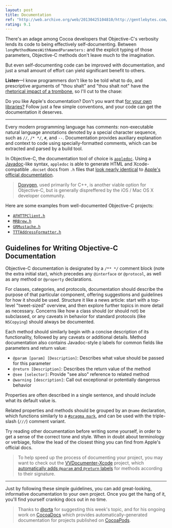 ```yaml
---
layout: post
title: Documentation
ref: "http://web.archive.org/web/20130425104810/http://gentlebytes.com/appledoc-docs-comments/"
rating: 9.1
---
```


There's an adage among Cocoa developers that Objective-C's verbosity lends its code to being effectively self-documenting. Between `longMethodNamesWithNamedParameters:` and the explicit typing of those parameters, Objective-C methods don't leave much to the imagination.

But even self-documenting code can be improved with documentation, and just a small amount of effort can yield significant benefit to others.

**Listen**—I know programmers don't like to be told what to do, and prescriptive arguments of "thou shalt" and "thou shalt not" have the [rhetorical impact of a trombone](http://www.youtube.com/watch?v=ss2hULhXf04), so I'll cut to the chase:

Do you like Apple's documentation? Don't you want that [for your own libraries?](http://cocoadocs.org/docsets/AFNetworking/1.3.1/Classes/AFHTTPClient.html) Follow just a few simple conventions, and your code can get the documentation it deserves.

---

Every modern programming language has comments: non-executable natural language annotations denoted by a special character sequence, such as `//`, `/* */`, `#`, and `--`. Documentation provides auxiliary explanation and context to code using specially-formatted comments, which can be extracted and parsed by a build tool.

In Objective-C, the documentation tool of choice is [`appledoc`](https://github.com/tomaz/appledoc). Using a [Javadoc](http://en.wikipedia.org/wiki/Javadoc)-like syntax, `appledoc` is able to generate HTML and Xcode-compatible `.docset` docs from `.h` files that [look nearly identical](http://cocoadocs.org/docsets/AFNetworking/1.3.1/Classes/AFHTTPClient.html) to [Apple's official documentation](https://developer.apple.com/library/mac/#documentation/Cocoa/Reference/Foundation/Classes/NSArray_Class/NSArray.html).

> [Doxygen](http://www.stack.nl/~dimitri/doxygen/), used primarily for C++, is another viable option for Objective-C, but is generally dispreffered by the iOS / Mac OS X developer community.

Here are some examples from well-documented Objective-C projects:

- [`AFHTTPClient.h`](https://github.com/AFNetworking/AFNetworking/blob/master/AFNetworking/AFHTTPClient.h)
- [`MRBrew.h`](https://github.com/marcransome/MRBrew/blob/master/MRBrew/MRBrew.h)
- [`GRMustache.h`](https://github.com/groue/GRMustache/blob/master/src/classes/GRMustache.h)
- [`TTTAddressFormatter.h`](https://github.com/mattt/FormatterKit/blob/master/FormatterKit/TTTAddressFormatter.h)

## Guidelines for Writing Objective-C Documentation

Objective-C documentation is designated by a `/** */` comment block (note the extra initial star), which precedes any `@interface` or `@protocol`, as well as any method or `@property` declarations.

For classes, categories, and protocols, documentation should describe the purpose of that particular component, offering suggestions and guidelines for how it should be used. Structure it like a news article: start with a top-level "tweet-sized" overview, and then explore further topics in more detail as necessary. Concerns like how a class should (or should not) be subclassed, or any caveats in behavior for standard protocols (like `NSCopying`) should always be documented.

Each method should similarly begin with a concise description of its functionality, followed by any caveats or additional details. Method documentation also contains Javadoc-style `@` labels for common fields like parameters and return value:

- `@param [param] [Description]`: Describes what value should be passed for this parameter
- `@return [Description]`: Describes the return value of the method
- `@see [selector]`: Provide "see also" reference to related method
- `@warning [description]`: Call out exceptional or potentially dangerous behavior

Properties are often described in a single sentence, and should include what its default value is.

Related properties and methods should be grouped by an `@name` declaration, which functions similarly to a [`#pragma mark`](http://nshipster.com/pragma/), and can be used with the triple-slash (`///`) comment variant.

Try reading other documentation before writing some yourself, in order to get a sense of the correct tone and style. When in doubt about terminology or verbiage, follow the lead of the closest thing you can find from Apple's official docs.

> To help speed up the process of documenting your project, you may want to check out the [VVDocumenter-Xcode](https://github.com/onevcat/VVDocumenter-Xcode) project, which [automatically adds `@param` and `@return` labels](https://raw.github.com/onevcat/VVDocumenter-Xcode/master/ScreenShot.gif) for methods according to their signature.

---

Just by following these simple guidelines, you can add great-looking, informative documentation to your own project. Once you get the hang of it, you'll find yourself cranking docs out in no time.

> Thanks to [@orta](https://github.com/orta) for suggesting this week's topic, and for his ongoing work on [CocoaDocs](http://cocoadocs.org) which provides automatically-generated documentation for projects published on [CocoaPods](http://cocoapods.org).
